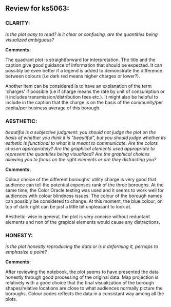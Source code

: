 ## Review for ks5063:

### CLARITY: 
*is the plot easy to read? is it clear or confusing, are the quantities being visualized ambiguous?*

**Comments:** 

The quadrant plot is straightforward for interpretation. The title and the caption give good guidance of information that should be expected. It can possibly be even better if a legend is added to demonstrate the difference between colours (i.e dark red means higher charges or lower?).

Another item can be considered is to have an explanation of the term 'charges' if possible (i.e if charge means the rate by unit of consumption or it includes transmission/distribution fees etc.). It might also be helpful to include in the caption that the charge is on the basis of the community/per capita/per business average of this borough. 


### AESTHETIC: 
*beautiful is a subjective judgment: you should not judge the plot on the basis of whether you think it is "beautiful", but you should judge whether its esthetic is functional to what it is meant to communicate. Are the colors chosen appropriately? Are the graphical elements used appropriate to represent the quantities being visualized? Are the graphical choices allowing you to focus on the right elements or are they distracting you?*

**Comments:** 

Colour choice of the different boroughs' utility charge is very good that audience can tell the potential expenses rank of the three boroughs. At the same time, the Color Oracle testing was used and it seems to work well for audiences with colour blindness issues. The colour of the borough names can possibly be considered to change. At this moment, the blue colour, on top of dark right can be just a little bit unpleasant to look at.

Aesthetic-wise in general, the plot is very concise without reduntant elements and non of the grapical elements would cause any distractions. 

### HONESTY: 
*is the plot honestly reproducing the data or is it deforming it, perhaps to emphasize a point?*

**Comments:** 

After reviewing the notebook, the plot seems to have presented the data honestly through good processing of the original data. Map projection is relatively with a good choice that the final visualization of the borough shapes/relative locations are close to what audiences normally picture the boroughs. Colour codes reflects the data in a consistant way among all the plots. 

